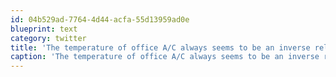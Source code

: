 ```yaml
---
id: 04b529ad-7764-4d44-acfa-55d13959ad0e
blueprint: text
category: twitter
title: 'The temperature of office A/C always seems to be an inverse relation to the temperature outside.'
caption: 'The temperature of office A/C always seems to be an inverse relation to the temperature outside.'
---
```

